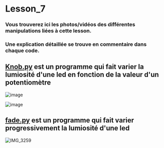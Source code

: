 # Lesson_7

### Vous trouverez ici les photos/vidéos des différentes manipulations liées à cette lesson.

### Une explication détaillée se trouve en commentaire dans chaque code.

## [Knob.py](Knob.py) est un programme qui fait varier la lumiosité d'une led en fonction de la valeur d'un potentiomètre

![image](https://user-images.githubusercontent.com/125505805/224553411-1ac86767-c73c-4894-91a7-dffb022e4202.png)

![image](https://user-images.githubusercontent.com/125505805/224553423-0fd9c5a0-1143-4412-a04e-0a2ad24a824b.png)


## [fade.py](fade.py) est un programme qui fait varier progressivement la lumiosité d'une led

![IMG_3259](https://user-images.githubusercontent.com/125505805/224553609-bfb1a289-4436-4ed3-b5fd-cdf82a1d56b7.gif)
